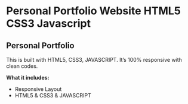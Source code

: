 # Personal Portfolio Website HTML5 CSS3 Javascript

<h2>Personal Portfolio </h2>

<p>This is built with HTML5, CSS3, JAVASCRIPT. It’s 100% responsive with clean codes.</p>

<b>What it includes:</b>

<ul>
<li> Responsive Layout</li>
<li> HTML5 & CSS3 & JAVASCRIPT</li>
</ul>
